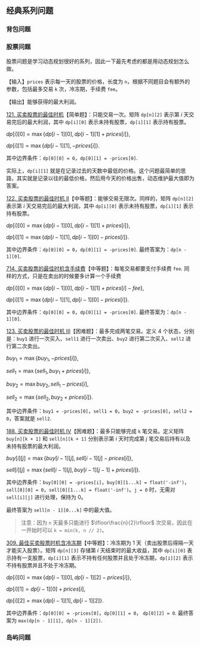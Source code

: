 ## 经典系列问题

### 背包问题

### 股票问题

股票问题是学习动态规划很好的系列，因此一下最先考虑的都是用动态规划怎么做。

【输入】`prices` 表示每一天的股票的价格，长度为 `n`，根据不同题目会有额外的参数，包括最多交易 `k` 次，冷冻期，手续费 `fee`。

【输出】能够获得的最大利润。

[121. 买卖股票的最佳时机](https://leetcode-cn.com/problems/best-time-to-buy-and-sell-stock/)【简单题】：只能交易一次。矩阵 `dp[n][2]` 表示第 $i$ 天交易完后的最大利润，其中 `dp[i][0]` 表示未持有股票，`dp[i][1]` 表示持有股票。

$dp[i][0]=\max\{dp[i-1][0], dp[i-1][1]+prices[i]\},$

$dp[i][1]=\max\{dp[i-1][1], -prices[i]\}.$

其中边界条件：`dp[0][0] = 0`，`dp[0][1] = -prices[0]`. 

实际上，`dp[i][1]` 就是在记录过去的天数中最低的价格。这个问题最简单的思路，其实就是记录以往的最低价格，然后用今天的价格出售，动态维护最大值即为答案。

[122. 买卖股票的最佳时机 II](https://leetcode-cn.com/problems/best-time-to-buy-and-sell-stock-ii/)【中等题】：能够交易无限次。同样的，矩阵 `dp[n][2]` 表示第 $i$ 天交易完后的最大利润，其中 `dp[i][0]` 表示未持有股票，`dp[i][1]` 表示持有股票。

$dp[i][0]=\max\{dp[i-1][0], dp[i-1][1]+prices[i]\},$

$dp[i][1]=\max\{dp[i-1][1], dp[i-1][0]-prices[i]\}.$

其中边界条件：`dp[0][0] = 0`，`dp[0][1] = -prices[0]`. 最终答案为：`dp[n - 1][0]`. 

[714. 买卖股票的最佳时机含手续费](https://leetcode-cn.com/problems/best-time-to-buy-and-sell-stock-with-transaction-fee/)【中等题】：每笔交易都要支付手续费 `fee`. 同样的方式，只是在卖出的时候要多计算一个手续费

$dp[i][0] = \max\{dp[i - 1][0], dp[i - 1][1] + prices[i] - fee\},$

$dp[i][1] = \max\{dp[i-1][1],dp[i-1][0]-prices[i]\}.$

其中边界条件：`dp[0][0] = 0`，`dp[0][1] = -prices[0]`. 最终答案为：`dp[n - 1][0]`. 

[123. 买卖股票的最佳时机 III](https://leetcode-cn.com/problems/best-time-to-buy-and-sell-stock-iii/)【困难题】：最多完成两笔交易。定义 4 个状态，分别是：`buy1` 进行一次买入、`sell1` 进行一次卖出、`buy2` 进行第二次买入、`sell2` 进行第二次卖出。

$buy_1 = \max\{buy_1, -prices[i]\},$

$sell_1=\max\{sell_1, buy_1+prices[i]\},$

$buy_2 = \max{buy_2, sell_1-prices[i]},$

$sell_2=\max\{sell_2,buy_2+prices[i]\}.$

其中边界条件：`buy1 = -prices[0]`，`sell1 = 0`，`buy2 = -prices[0]`，`sell2 = 0`，答案就是 `sell2`. 

[188. 买卖股票的最佳时机 IV](https://leetcode-cn.com/problems/best-time-to-buy-and-sell-stock-iv/)【困难题】：最多只能够完成 `k` 笔交易。定义矩阵 `buy[n][k + 1]` 和 `sell[n][k + 1]` 分别表示第 $i$ 天时完成第 $j$ 笔交易后持有以及未持有股票的最大利润。

$buy[i][j] = \max\{buy[i-1][j],sell[i-1][j]-prices[i]\},$

$sell[i][j]=\max\{sell[i-1][j],buy[i-1][j-1]+prices[i]\}.$

其中边界条件：`buy[0][0] = -prices[i]`，`buy[0][1...k] = float('-inf')`，`sell[0][0] = 0`，`sell[0][1...k] = float('-inf')`。`j = 0` 时，无需对 `sell[i][j]` 进行处理，保持为 0。

最终答案为 `sell[n - 1][0...k]` 中的最大值。

> 注意：因为 `n` 天最多只能进行 $\lfloor\frac{n}{2}\rfloor$ 次交易，因此在一开始时可以 `k = min(k, n // 2)`。

[309. 最佳买卖股票时机含冷冻期](https://leetcode-cn.com/problems/best-time-to-buy-and-sell-stock-with-cooldown/)【中等题】：冷冻期为 1 天（卖出股票后得隔一天才能买入股票）。矩阵 `dp[n][3]` 存储第 $i$ 天结束时的最大收益，其中 `dp[i][0]` 表示持有一支股票，`dp[i][1]` 表示不持有任何股票并且处于冷冻期，`dp[i][2]` 表示不持有股票并且不处于冷冻期。

$dp[i][0] = \max\{dp[i-1][0], dp[i-1][2] - prices[i]\},$

$dp[i][1] = dp[i-1][0] + prices[i],$

$dp[i][2]=\max\{dp[i-1][1],dp[i-1][2]\}.$

其中边界条件：`dp[0][0] = -prices[0]`，`dp[0][1] = 0`， `dp[0][2] = 0`. 最终答案为 `max(dp[n - 1][1], dp[n - 1][2])`. 

### 岛屿问题


